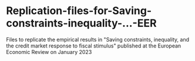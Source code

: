 # Replication-files-for-Saving-constraints-inequality-...-EER
Files to replicate the empirical results in "Saving constraints, inequality, and the credit market response to fiscal stimulus" published at the European Economic Review on January 2023

